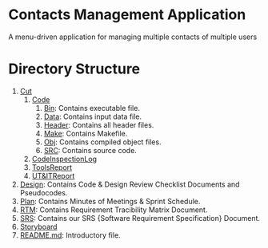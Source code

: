 # Contacts Management Application
A menu-driven application for managing multiple contacts of multiple users

# Directory Structure
1) [Cut](https://github.com/Vikuzu/Contact-Management/tree/main/CUT)
     1) [Code](https://github.com/Vikuzu/Contact-Management/tree/main/CUT/CODE)
          1) [Bin](https://github.com/Vikuzu/Contact-Management/tree/main/CUT/CODE/bin): Contains executable file.
          2) [Data](https://github.com/Vikuzu/Contact-Management/tree/main/CUT/CODE/data): Contains input data file.
          3) [Header](https://github.com/Vikuzu/Contact-Management/tree/main/CUT/CODE/header): Contains all header files.
          4) [Make](https://github.com/Vikuzu/Contact-Management/tree/main/CUT/CODE/make): Contains Makefile.
          5) [Obj](https://github.com/Vikuzu/Contact-Management/tree/main/CUT/CODE/obj): Contains compiled object files.
          6) [SRC](https://github.com/Vikuzu/Contact-Management/tree/main/CUT/CODE/src): Contains source code.
     2) [CodeInspectionLog](https://github.com/Vikuzu/Contact-Management/tree/main/CUT/CodeInspectionLog)
     3) [ToolsReport](https://github.com/Vikuzu/Contact-Management/tree/main/CUT/ToolsReport)
     4) [UT&ITReport](https://github.com/Vikuzu/Contact-Management/tree/main/CUT/UT_IT_PLAN_Reports)
2) [Design](https://github.com/Vikuzu/Contact-Management/tree/main/DESIGN): Contains Code & Design Review Checklist Documents and Pseudocodes.
3) [Plan](https://github.com/Vikuzu/Contact-Management/tree/main/PLAN): Contains Minutes of Meetings & Sprint Schedule.
4) [RTM](https://github.com/Vikuzu/Contact-Management/tree/main/RTM): Contains Requirement Tracibility Matrix Document.
5) [SRS](https://github.com/Vikuzu/Contact-Management/tree/main/SRS): Contains our SRS {Software Requirement Specification} Document.
6) [Storyboard](https://github.com/Vikuzu/Contact-Management/tree/main/StoryBoard)
7) [README.md](https://github.com/Vikuzu/Contact-Management/blob/main/README.md): Introductory file.
